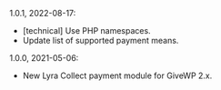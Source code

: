 1.0.1, 2022-08-17:
- [technical] Use PHP namespaces.
- Update list of supported payment means.

1.0.0, 2021-05-06:
- New Lyra Collect payment module for GiveWP 2.x.